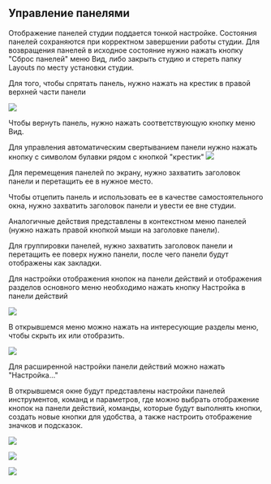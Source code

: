 ## Управление панелями

Отображение панелей студии поддается тонкой настройке. Состояния панелей сохраняются при корректном завершении работы студии. Для возвращения панелей в исходное состояние нужно нажать кнопку "Сброс панелей" меню Вид, либо закрыть студию и стереть папку Layouts по месту установки студии.

Для того, чтобы спрятать панель, нужно нажать на крестик в правой верхней части панели

![](<../../.gitbook/assets/0 (75).png>)

Чтобы вернуть панель, нужно нажать соответствующую кнопку меню Вид.

Для управления автоматическим свертыванием панели нужно нажать кнопку с символом булавки рядом с кнопкой "крестик" ![](../../.gitbook/assets/1.png)

Для перемещения панелей по экрану, нужно захватить заголовок панели и перетащить ее в нужное место.

Чтобы отцепить панель и использовать ее в качестве самостоятельного окна, нужно захватить заголовок панели и увести ее вне студии.

Аналогичные действия представлены в контекстном меню панелей (нужно нажать правой кнопкой мыши на заголовке панели).

Для группировки панелей, нужно захватить заголовок панели и перетащить ее поверх нужно панели, после чего панели будут отображены как закладки.

Для настройки отображения кнопок на панели действий и отображения разделов основного меню необходимо нажать кнопку Настройка в панели действий

![](../../.gitbook/assets/настройка\_основной\_панели.png)

В открывшемся меню можно нажать на интересующие разделы меню, чтобы скрыть их или отобразить.

![](../../.gitbook/assets/настройка\_основной\_панели1.png)

Для расширенной настройки панели действий можно нажать "Настройка..."&#x20;

В открывшемся окне будут представлены настройки панелей инструментов, команд и параметров, где можно выбрать отображение кнопок на панели действий, команды, которые будут выполнять кнопки, создать новые кнопки для удобства, а также настроить отображение значков и подсказок.

![](../../.gitbook/assets/настройка\_кнопок1.png)

![](../../.gitbook/assets/настройка\_кнопок2.png)

![](../../.gitbook/assets/настройка\_кнопок3.png)
